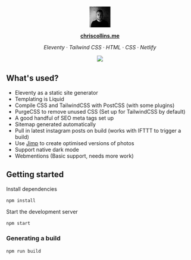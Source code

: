 <p align="center">
	<img src="/src/assets/images/avatar.jpg" alt="Chris Collins Avatar" width="56" align="center" />
</p>

<p align="center"><a href="https://www.chriscollins.me"><strong>chriscollins.me</strong></a></p>

<p align="center"><em>Eleventy · Tailwind CSS · HTML · CSS · Netlify</em></p>
<p align="center"><img src="https://api.netlify.com/api/v1/badges/be563c8f-e704-4135-87eb-ab90f9862134/deploy-status)](https://app.netlify.com/sites/chrisssy/deploys"></p>


## What's used? 

- Eleventy as a static site generator
- Templating is Liquid 
- Compile CSS and TailwindCSS with PostCSS (with some plugins)
- PurgeCSS to remove unused CSS (Set up for TailwindCSS by default)
- A good handful of SEO meta tags set up
- Sitemap generated automatically
- Pull in latest instagram posts on build (works with IFTTT to trigger a build)
- Use [Jimp](https://github.com/oliver-moran/jimp#readme) to create optimised versions of photos
- Support native dark mode 
- Webmentions (Basic support, needs more work)


## Getting started

Install dependencies 

```
npm install
```

Start the development server

```
npm start
```

### Generating a build

```
npm run build
```

